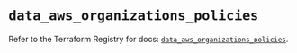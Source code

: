 # `data_aws_organizations_policies`

Refer to the Terraform Registry for docs: [`data_aws_organizations_policies`](https://registry.terraform.io/providers/hashicorp/aws/6.10.0/docs/data-sources/organizations_policies).
